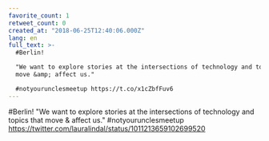 ```yaml
---
favorite_count: 1
retweet_count: 0
created_at: "2018-06-25T12:40:06.000Z"
lang: en
full_text: >-
  #Berlin!

  "We want to explore stories at the intersections of technology and topics that
  move &amp; affect us."

  #notyourunclesmeetup https://t.co/x1cZbfFuv6
---
```


#Berlin! "We want to explore stories at the intersections of technology and
topics that move &amp; affect us." #notyourunclesmeetup
<https://twitter.com/lauralindal/status/1011213659102699520>
